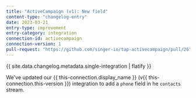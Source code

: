 ```yaml
---
title: "ActiveCampaign (v1): New field"
content-type: "changelog-entry"
date: 2023-03-21
entry-type: improvement
entry-category: integration
connection-id: activecampaign
connection-version: 1
pull-request: "https://github.com/singer-io/tap-activecampaign/pull/26"
---
```

{{ site.data.changelog.metadata.single-integration | flatify }}

We've updated our {{ this-connection.display_name }} (v{{ this-connection.this-version }}) integration to add a `phone` field in he `contacts` stream.